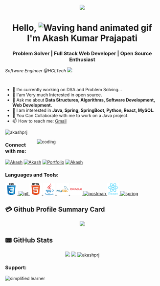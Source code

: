 <p align="center">
  <img src="https://github.com/thompsonemerson/thompsonemerson/raw/master/cover-thompson.png" />
</p>

<h1 align="center"> Hello, <img src="https://raw.githubusercontent.com/nixin72/nixin72/master/wave.gif" 
         alt="Waving hand animated gif"
         height="45"
         width="45" /> I'm Akash Kumar Prajapati </h1>
<h3 align="center"> Problem Solver | Full Stack Web Developer | Open Source Enthusiast</h3>
<p><em> Software Engineer @HCLTech <img src="https://media.giphy.com/media/WUlplcMpOCEmTGBtBW/giphy.gif" width="30"> 
</em></p>
<br>

<!-- - 👋 Hi, I’m Akash Kumar Prajapati -->
- 🌱 I’m currently working on DSA and Problem Solving...
- 👀 I'am Very much Interested in open source.
- 💬 Ask me about **Data Structures, Algorithms, Software Development, Web Development.**
- 💬 I am interested in  **Java, Spring, SpringBoot, Python, React, MySQL.**
- 💬 You Can Collaborate with me to work on a Java project.
- 📫 How to reach me: [Gmail](mailto:akashkrprj@gmail.com)

<p align="left"> <img src="https://komarev.com/ghpvc/?username=akashprj&style=flat-square" alt="akashprj" /> </p>

<img align="right" alt="coding" width="400" src="https://user-images.githubusercontent.com/55389276/140866485-8fb1c876-9a8f-4d6a-98dc-08c4981eaf70.gif">

<h3 align="left">Connect with me:</h3>
<p align="left">
<a href="https://www.linkedin.com/in/akashprj/" target="blank"><img align="center" src="https://raw.githubusercontent.com/rahuldkjain/github-profile-readme-generator/master/src/images/icons/Social/linked-in-alt.svg" alt="Akash" height="30" width="40" /></a>
<a href="https://www.instagram.com/akashkrprj/" target="blank"><img align="center" src="https://raw.githubusercontent.com/rahuldkjain/github-profile-readme-generator/master/src/images/icons/Social/instagram.svg" alt="Akash" height="30" width="40" /></a>
<a href="https://akashprj.netlify.app/" target="blank"><img align="center" src="" alt="Portfolio" height="30" width="40" /></a>
<a href="https://leetcode.com/akashkrprj/" target="blank"><img align="center" src="https://raw.githubusercontent.com/rahuldkjain/github-profile-readme-generator/master/src/images/icons/Social/leet-code.svg" alt="Akash" height="30" width="40" /></a>
</p>

<h3 align="left">Languages and Tools:</h3>
<p align="left"> <a href="https://www.w3schools.com/css/" target="_blank" rel="noreferrer"> <img src="https://raw.githubusercontent.com/devicons/devicon/master/icons/css3/css3-original-wordmark.svg" alt="css3" width="40" height="40"/> </a> <a href="https://git-scm.com/" target="_blank" rel="noreferrer"> <img src="https://www.vectorlogo.zone/logos/git-scm/git-scm-icon.svg" alt="git" width="40" height="40"/> </a> <a href="https://www.w3.org/html/" target="_blank" rel="noreferrer"> <img src="https://raw.githubusercontent.com/devicons/devicon/master/icons/html5/html5-original-wordmark.svg" alt="html5" width="40" height="40"/> </a> <a href="https://www.java.com" target="_blank" rel="noreferrer"> <img src="https://raw.githubusercontent.com/devicons/devicon/master/icons/java/java-original.svg" alt="java" width="40" height="40"/> </a> <a href="https://www.mysql.com/" target="_blank" rel="noreferrer"> <img src="https://raw.githubusercontent.com/devicons/devicon/master/icons/mysql/mysql-original-wordmark.svg" alt="mysql" width="40" height="40"/> </a> <a href="https://www.oracle.com/" target="_blank" rel="noreferrer"> <img src="https://raw.githubusercontent.com/devicons/devicon/master/icons/oracle/oracle-original.svg" alt="oracle" width="40" height="40"/> </a> <a href="https://postman.com" target="_blank" rel="noreferrer"> <img src="https://www.vectorlogo.zone/logos/getpostman/getpostman-icon.svg" alt="postman" width="40" height="40"/> </a> <a href="https://reactjs.org/" target="_blank" rel="noreferrer"> <img src="https://raw.githubusercontent.com/devicons/devicon/master/icons/react/react-original-wordmark.svg" alt="react" width="40" height="40"/> </a> <a href="https://spring.io/" target="_blank" rel="noreferrer"> <img src="https://www.vectorlogo.zone/logos/springio/springio-icon.svg" alt="spring" width="40" height="40"/> </a> </p>

## 💳 Github Profile Summary Card
<p align="center">
  <img src="https://github-profile-summary-cards.vercel.app/api/cards/profile-details?username=akashprj&theme=github"/>
</p>

## 📟 GitHub Stats
<div>
<p align="center">
	<img width="48%" src="https://github-readme-stats.vercel.app/api?username=akashprj&show_icons=true&theme=github" />
	<img width="48%" src="https://github-readme-streak-stats.herokuapp.com/?user=akashprj&theme=github" />
        <img align="48%" src="https://github-readme-stats.vercel.app/api/top-langs?username=akashprj&show_icons=true&locale=en&layout=compact" alt="akashprj" />
</p>
</div>

<h3 align="left">Support:</h3>
<p><a href="https://www.buymeacoffee.com/akashprj"> <img align="left" src="https://cdn.buymeacoffee.com/buttons/v2/default-yellow.png" height="50" width="210" alt="simplified learner" /></a></p
